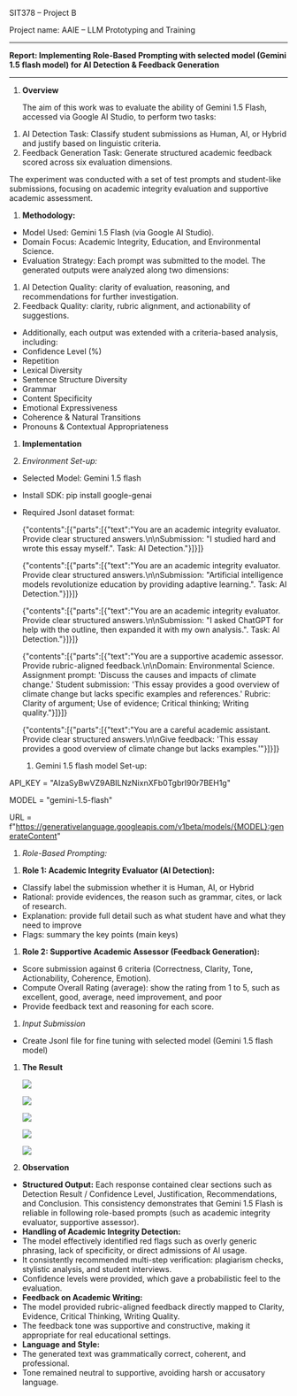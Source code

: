 ﻿SIT378 – Project B

Project name: AAIE – LLM Prototyping and Training

-----

**Report: Implementing Role-Based Prompting with selected model (Gemini 1.5 flash model) for AI Detection & Feedback Generation**

-----

1. **Overview**

   The aim of this work was to evaluate the ability of Gemini 1.5 Flash, accessed via Google AI Studio, to perform two tasks:

1) AI Detection Task: Classify student submissions as Human, AI, or Hybrid and justify based on linguistic criteria.
1) Feedback Generation Task: Generate structured academic feedback scored across six evaluation dimensions.

The experiment was conducted with a set of test prompts and student-like submissions, focusing on academic integrity evaluation and supportive academic assessment.

1. **Methodology:**

- Model Used: Gemini 1.5 Flash (via Google AI Studio).
- Domain Focus: Academic Integrity, Education, and Environmental Science.
- Evaluation Strategy: Each prompt was submitted to the model. The generated outputs were analyzed along two dimensions:
1) AI Detection Quality: clarity of evaluation, reasoning, and recommendations for further investigation.
1) Feedback Quality: clarity, rubric alignment, and actionability of suggestions.
- Additionally, each output was extended with a criteria-based analysis, including:
- Confidence Level (%)
- Repetition
- Lexical Diversity
- Sentence Structure Diversity
- Grammar
- Content Specificity
- Emotional Expressiveness
- Coherence & Natural Transitions
- Pronouns & Contextual Appropriateness

1. **Implementation**

1. *Environment Set-up:*

- Selected Model: Gemini 1.5 flash
- Install SDK: pip install google-genai
- Required Jsonl dataset format: 

  {"contents":[{"parts":[{"text":"You are an academic integrity evaluator. Provide clear structured answers.\n\nSubmission: \"I studied hard and wrote this essay myself.\". Task: AI Detection."}]}]}

  {"contents":[{"parts":[{"text":"You are an academic integrity evaluator. Provide clear structured answers.\n\nSubmission: \"Artificial intelligence models revolutionize education by providing adaptive learning.\". Task: AI Detection."}]}]}

  {"contents":[{"parts":[{"text":"You are an academic integrity evaluator. Provide clear structured answers.\n\nSubmission: \"I asked ChatGPT for help with the outline, then expanded it with my own analysis.\". Task: AI Detection."}]}]}

  {"contents":[{"parts":[{"text":"You are a supportive academic assessor. Provide rubric-aligned feedback.\n\nDomain: Environmental Science. Assignment prompt: 'Discuss the causes and impacts of climate change.' Student submission: 'This essay provides a good overview of climate change but lacks specific examples and references.' Rubric: Clarity of argument; Use of evidence; Critical thinking; Writing quality."}]}]}

  {"contents":[{"parts":[{"text":"You are a careful academic assistant. Provide clear structured answers.\n\nGive feedback: 'This essay provides a good overview of climate change but lacks examples.'"}]}]}

  1. Gemini 1.5 flash model Set-up:

API\_KEY = "AIzaSyBwVZ9ABILNzNixnXFb0TgbrI90r7BEH1g"

MODEL = "gemini-1.5-flash"

URL = f"https://generativelanguage.googleapis.com/v1beta/models/{MODEL}:generateContent"



1. *Role-Based Prompting:*

1) **Role 1: Academic Integrity Evaluator (AI Detection):**
- Classify label the submission whether it is Human, AI, or Hybrid
- Rational: provide evidences, the reason such as grammar, cites, or lack of research.
- Explanation: provide full detail such as what student have and what they need to improve
- Flags: summary the key points (main keys)

1) **Role 2: Supportive Academic Assessor (Feedback Generation):**
- Score submission against 6 criteria (Correctness, Clarity, Tone, Actionability, Coherence, Emotion).
- Compute Overall Rating (average): show the rating from 1 to 5, such as excellent, good, average, need improvement, and poor
- Provide feedback text and reasoning for each score.

1. *Input Submission*
- Create Jsonl file for fine tuning with selected model (Gemini 1.5 flash model)

1. **The Result**

   ![](Aspose.Words.dacac0b8-64ef-4e69-aa17-91bc1227534f.001.png)

   ![](Aspose.Words.dacac0b8-64ef-4e69-aa17-91bc1227534f.002.png)

   ![](Aspose.Words.dacac0b8-64ef-4e69-aa17-91bc1227534f.003.png)

   ![](Aspose.Words.dacac0b8-64ef-4e69-aa17-91bc1227534f.004.png)

   ![](Aspose.Words.dacac0b8-64ef-4e69-aa17-91bc1227534f.005.png)


1. **Observation**

- **Structured Output:** Each response contained clear sections such as Detection Result / Confidence Level, Justification, Recommendations, and Conclusion. This consistency demonstrates that Gemini 1.5 Flash is reliable in following role-based prompts (such as academic integrity evaluator, supportive assessor).
- **Handling of Academic Integrity Detection:**
- The model effectively identified red flags such as overly generic phrasing, lack of specificity, or direct admissions of AI usage.
- It consistently recommended multi-step verification: plagiarism checks, stylistic analysis, and student interviews.
- Confidence levels were provided, which gave a probabilistic feel to the evaluation.
- **Feedback on Academic Writing:**
- The model provided rubric-aligned feedback directly mapped to Clarity, Evidence, Critical Thinking, Writing Quality.
- The feedback tone was supportive and constructive, making it appropriate for real educational settings.
- **Language and Style:**
- The generated text was grammatically correct, coherent, and professional.
- Tone remained neutral to supportive, avoiding harsh or accusatory language.



